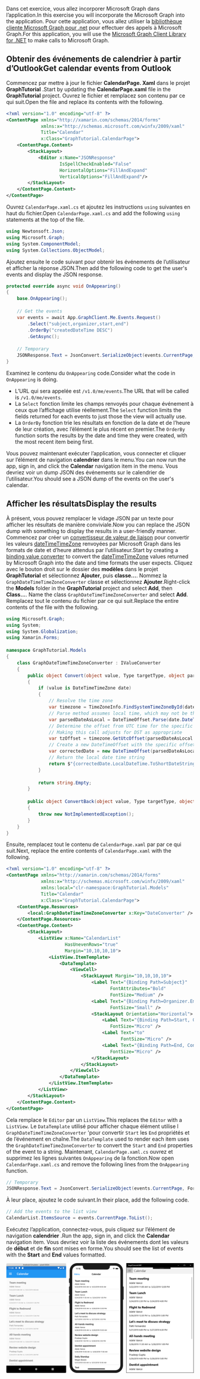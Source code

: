 <!-- markdownlint-disable MD002 MD041 -->

<span data-ttu-id="61ba0-101">Dans cet exercice, vous allez incorporer Microsoft Graph dans l’application.</span><span class="sxs-lookup"><span data-stu-id="61ba0-101">In this exercise you will incorporate the Microsoft Graph into the application.</span></span> <span data-ttu-id="61ba0-102">Pour cette application, vous allez utiliser la [bibliothèque cliente Microsoft Graph pour .net](https://github.com/microsoftgraph/msgraph-sdk-dotnet) pour effectuer des appels à Microsoft Graph.</span><span class="sxs-lookup"><span data-stu-id="61ba0-102">For this application, you will use the [Microsoft Graph Client Library for .NET](https://github.com/microsoftgraph/msgraph-sdk-dotnet) to make calls to Microsoft Graph.</span></span>

## <a name="get-calendar-events-from-outlook"></a><span data-ttu-id="61ba0-103">Obtenir des événements de calendrier à partir d’Outlook</span><span class="sxs-lookup"><span data-stu-id="61ba0-103">Get calendar events from Outlook</span></span>

<span data-ttu-id="61ba0-104">Commencez par mettre à jour le fichier **CalendarPage. Xaml** dans le projet **GraphTutorial** .</span><span class="sxs-lookup"><span data-stu-id="61ba0-104">Start by updating the **CalendarPage.xaml** file in the **GraphTutorial** project.</span></span> <span data-ttu-id="61ba0-105">Ouvrez le fichier et remplacez son contenu par ce qui suit.</span><span class="sxs-lookup"><span data-stu-id="61ba0-105">Open the file and replace its contents with the following.</span></span>

```xml
<?xml version="1.0" encoding="utf-8" ?>
<ContentPage xmlns="http://xamarin.com/schemas/2014/forms"
             xmlns:x="http://schemas.microsoft.com/winfx/2009/xaml"
             Title="Calendar"
             x:Class="GraphTutorial.CalendarPage">
    <ContentPage.Content>
        <StackLayout>
            <Editor x:Name="JSONResponse"
                    IsSpellCheckEnabled="False"
                    HorizontalOptions="FillAndExpand"
                    VerticalOptions="FillAndExpand"/>
        </StackLayout>
    </ContentPage.Content>
</ContentPage>
```

<span data-ttu-id="61ba0-106">Ouvrez `CalendarPage.xaml.cs` et ajoutez les instructions `using` suivantes en haut du fichier.</span><span class="sxs-lookup"><span data-stu-id="61ba0-106">Open `CalendarPage.xaml.cs` and add the following `using` statements at the top of the file.</span></span>

```cs
using Newtonsoft.Json;
using Microsoft.Graph;
using System.ComponentModel;
using System.Collections.ObjectModel;
```

<span data-ttu-id="61ba0-107">Ajoutez ensuite le code suivant pour obtenir les événements de l’utilisateur et afficher la réponse JSON.</span><span class="sxs-lookup"><span data-stu-id="61ba0-107">Then add the following code to get the user's events and display the JSON response.</span></span>

```cs
protected override async void OnAppearing()
{
    base.OnAppearing();

    // Get the events
    var events = await App.GraphClient.Me.Events.Request()
        .Select("subject,organizer,start,end")
        .OrderBy("createdDateTime DESC")
        .GetAsync();

    // Temporary
    JSONResponse.Text = JsonConvert.SerializeObject(events.CurrentPage, Formatting.Indented);
}
```

<span data-ttu-id="61ba0-108">Examinez le contenu du `OnAppearing` code.</span><span class="sxs-lookup"><span data-stu-id="61ba0-108">Consider what the code in `OnAppearing` is doing.</span></span>

- <span data-ttu-id="61ba0-109">L’URL qui sera appelée est `/v1.0/me/events`.</span><span class="sxs-lookup"><span data-stu-id="61ba0-109">The URL that will be called is `/v1.0/me/events`.</span></span>
- <span data-ttu-id="61ba0-110">La `Select` fonction limite les champs renvoyés pour chaque événement à ceux que l’affichage utilise réellement.</span><span class="sxs-lookup"><span data-stu-id="61ba0-110">The `Select` function limits the fields returned for each events to just those the view will actually use.</span></span>
- <span data-ttu-id="61ba0-111">La `OrderBy` fonction trie les résultats en fonction de la date et de l’heure de leur création, avec l’élément le plus récent en premier.</span><span class="sxs-lookup"><span data-stu-id="61ba0-111">The `OrderBy` function sorts the results by the date and time they were created, with the most recent item being first.</span></span>

<span data-ttu-id="61ba0-112">Vous pouvez maintenant exécuter l’application, vous connecter et cliquer sur l’élément de navigation **calendrier** dans le menu.</span><span class="sxs-lookup"><span data-stu-id="61ba0-112">You can now run the app, sign in, and click the **Calendar** navigation item in the menu.</span></span> <span data-ttu-id="61ba0-113">Vous devriez voir un dump JSON des événements sur le calendrier de l’utilisateur.</span><span class="sxs-lookup"><span data-stu-id="61ba0-113">You should see a JSON dump of the events on the user's calendar.</span></span>

## <a name="display-the-results"></a><span data-ttu-id="61ba0-114">Afficher les résultats</span><span class="sxs-lookup"><span data-stu-id="61ba0-114">Display the results</span></span>

<span data-ttu-id="61ba0-115">À présent, vous pouvez remplacer le vidage JSON par un texte pour afficher les résultats de manière conviviale.</span><span class="sxs-lookup"><span data-stu-id="61ba0-115">Now you can replace the JSON dump with something to display the results in a user-friendly manner.</span></span> <span data-ttu-id="61ba0-116">Commencez par créer un [convertisseur de valeur de liaison](/xamarin/xamarin-forms/xaml/xaml-basics/data-binding-basics#binding-value-converters) pour convertir les valeurs [dateTimeTimeZone](/graph/api/resources/datetimetimezone?view=graph-rest-1.0) renvoyées par Microsoft Graph dans les formats de date et d’heure attendus par l’utilisateur.</span><span class="sxs-lookup"><span data-stu-id="61ba0-116">Start by creating a [binding value converter](/xamarin/xamarin-forms/xaml/xaml-basics/data-binding-basics#binding-value-converters) to convert the [dateTimeTimeZone](/graph/api/resources/datetimetimezone?view=graph-rest-1.0) values returned by Microsoft Graph into the date and time formats the user expects.</span></span> <span data-ttu-id="61ba0-117">Cliquez avec le bouton droit sur le dossier des **modèles** dans le projet **GraphTutorial** et sélectionnez **Ajouter**, puis **classe...**. Nommez la `GraphDateTimeTimeZoneConverter` classe et sélectionnez **Ajouter**.</span><span class="sxs-lookup"><span data-stu-id="61ba0-117">Right-click the **Models** folder in the **GraphTutorial** project and select **Add**, then **Class...**. Name the class `GraphDateTimeTimeZoneConverter` and select **Add**.</span></span> <span data-ttu-id="61ba0-118">Remplacez tout le contenu du fichier par ce qui suit.</span><span class="sxs-lookup"><span data-stu-id="61ba0-118">Replace the entire contents of the file with the following.</span></span>

```cs
using Microsoft.Graph;
using System;
using System.Globalization;
using Xamarin.Forms;

namespace GraphTutorial.Models
{
    class GraphDateTimeTimeZoneConverter : IValueConverter
    {
        public object Convert(object value, Type targetType, object parameter, CultureInfo culture)
        {
            if (value is DateTimeTimeZone date)
            {
                // Resolve the time zone
                var timezone = TimeZoneInfo.FindSystemTimeZoneById(date.TimeZone);
                // Parse method assumes local time, which may not be the case
                var parsedDateAsLocal = DateTimeOffset.Parse(date.DateTime);
                // Determine the offset from UTC time for the specific date
                // Making this call adjusts for DST as appropriate
                var tzOffset = timezone.GetUtcOffset(parsedDateAsLocal.DateTime);
                // Create a new DateTimeOffset with the specific offset from UTC
                var correctedDate = new DateTimeOffset(parsedDateAsLocal.DateTime, tzOffset);
                // Return the local date time string
                return $"{correctedDate.LocalDateTime.ToShortDateString()} {correctedDate.LocalDateTime.ToShortTimeString()}";
            }

            return string.Empty;
        }

        public object ConvertBack(object value, Type targetType, object parameter, CultureInfo culture)
        {
            throw new NotImplementedException();
        }
    }
}
```

<span data-ttu-id="61ba0-119">Ensuite, remplacez tout le contenu de `CalendarPage.xaml` par par ce qui suit.</span><span class="sxs-lookup"><span data-stu-id="61ba0-119">Next, replace the entire contents of `CalendarPage.xaml` with the following.</span></span>

```xml
<?xml version="1.0" encoding="utf-8" ?>
<ContentPage xmlns="http://xamarin.com/schemas/2014/forms"
             xmlns:x="http://schemas.microsoft.com/winfx/2009/xaml"
             xmlns:local="clr-namespace:GraphTutorial.Models"
             Title="Calendar"
             x:Class="GraphTutorial.CalendarPage">
    <ContentPage.Resources>
        <local:GraphDateTimeTimeZoneConverter x:Key="DateConverter" />
    </ContentPage.Resources>
    <ContentPage.Content>
        <StackLayout>
            <ListView x:Name="CalendarList"
                      HasUnevenRows="true"
                      Margin="10,10,10,10">
                <ListView.ItemTemplate>
                    <DataTemplate>
                        <ViewCell>
                            <StackLayout Margin="10,10,10,10">
                                <Label Text="{Binding Path=Subject}"
                                       FontAttributes="Bold"
                                       FontSize="Medium" />
                                <Label Text="{Binding Path=Organizer.EmailAddress.Name}"
                                       FontSize="Small" />
                                <StackLayout Orientation="Horizontal">
                                    <Label Text="{Binding Path=Start, Converter={StaticResource DateConverter}}"
                                       FontSize="Micro" />
                                    <Label Text="to"
                                           FontSize="Micro" />
                                    <Label Text="{Binding Path=End, Converter={StaticResource DateConverter}}"
                                       FontSize="Micro" />
                                </StackLayout>
                            </StackLayout>
                        </ViewCell>
                    </DataTemplate>
                </ListView.ItemTemplate>
            </ListView>
        </StackLayout>
    </ContentPage.Content>
</ContentPage>
```

<span data-ttu-id="61ba0-120">Cela remplace le `Editor` par un `ListView`.</span><span class="sxs-lookup"><span data-stu-id="61ba0-120">This replaces the `Editor` with a `ListView`.</span></span> <span data-ttu-id="61ba0-121">Le `DataTemplate` utilisé pour afficher chaque élément utilise l `GraphDateTimeTimeZoneConverter` 'pour convertir `Start` les `End` propriétés et de l’événement en chaîne.</span><span class="sxs-lookup"><span data-stu-id="61ba0-121">The `DataTemplate` used to render each item uses the `GraphDateTimeTimeZoneConverter` to convert the `Start` and `End` properties of the event to a string.</span></span> <span data-ttu-id="61ba0-122">Maintenant, `CalendarPage.xaml.cs` ouvrez et supprimez les lignes suivantes `OnAppearing` de la fonction.</span><span class="sxs-lookup"><span data-stu-id="61ba0-122">Now open `CalendarPage.xaml.cs` and remove the following lines from the `OnAppearing` function.</span></span>

```cs
// Temporary
JSONResponse.Text = JsonConvert.SerializeObject(events.CurrentPage, Formatting.Indented);
```

<span data-ttu-id="61ba0-123">À leur place, ajoutez le code suivant.</span><span class="sxs-lookup"><span data-stu-id="61ba0-123">In their place, add the following code.</span></span>

```cs
// Add the events to the list view
CalendarList.ItemsSource = events.CurrentPage.ToList();
```

<span data-ttu-id="61ba0-124">Exécutez l’application, connectez-vous, puis cliquez sur l’élément de navigation **calendrier** .</span><span class="sxs-lookup"><span data-stu-id="61ba0-124">Run the app, sign in, and click the **Calendar** navigation item.</span></span> <span data-ttu-id="61ba0-125">Vous devriez voir la liste des événements dont les valeurs de **début** et de **fin** sont mises en forme.</span><span class="sxs-lookup"><span data-stu-id="61ba0-125">You should see the list of events with the **Start** and **End** values formatted.</span></span>

![Capture d’écran du tableau des événements](./images/calendar-page.png)
